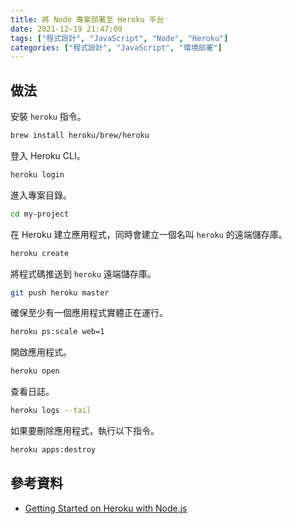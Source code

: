 ```yaml
---
title: 將 Node 專案部署至 Heroku 平台
date: 2021-12-19 21:47:09
tags: ["程式設計", "JavaScript", "Node", "Heroku"]
categories: ["程式設計", "JavaScript", "環境部署"]
---
```


## 做法

安裝 `heroku` 指令。

```bash
brew install heroku/brew/heroku
```

登入 Heroku CLI。

```bash
heroku login
```

進入專案目錄。

```bash
cd my-project
```

在 Heroku 建立應用程式，同時會建立一個名叫 `heroku` 的遠端儲存庫。

```bash
heroku create
```

將程式碼推送到 `heroku` 遠端儲存庫。

```bash
git push heroku master
```

確保至少有一個應用程式實體正在運行。

```bash
heroku ps:scale web=1
```

開啟應用程式。

```bash
heroku open
```

查看日誌。

```bash
heroku logs --tail
```

如果要刪除應用程式，執行以下指令。

```bash
heroku apps:destroy
```

## 參考資料

- [Getting Started on Heroku with Node.js](https://devcenter.heroku.com/articles/getting-started-with-nodejs)
